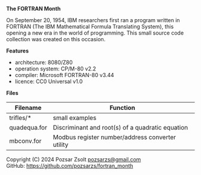 **The FORTRAN Month**  

On September 20, 1954, IBM researchers first ran a program written in FORTRAN (The IBM Mathematical Formula Translating System), this opening a new era in the world of programming.
This small source code collection was created on this occasion.

**Features**  

 - architecture:       8080/Z80
 - operation system:   CP/M-80 v2.2
 - compiler:           Microsoft FORTRAN-80 v3.44
 - licence:            CC0 Universal v1.0

**Files**  

|  Filename  |Function                                        |
|------------|------------------------------------------------|
|trifles/*   |small examples                                  |
|quadequa.for|Discriminant and root(s) of a quadratic equation|
|mbconv.for  |Modbus register number/address converter utility|

Copyright (C) 2024 Pozsar Zsolt <pozsarzs@gmail.com>  
GitHub: <https://github.com/pozsarzs/fortran_month>  
